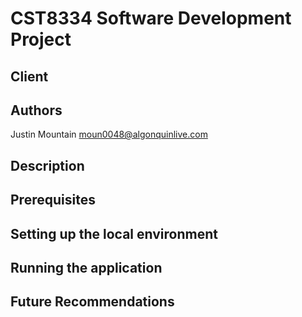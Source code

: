 # CST8334 Software Development Project
## Client

## Authors

Justin Mountain
moun0048@algonquinlive.com

## Description

## Prerequisites

## Setting up the local environment

## Running the application

## Future Recommendations
